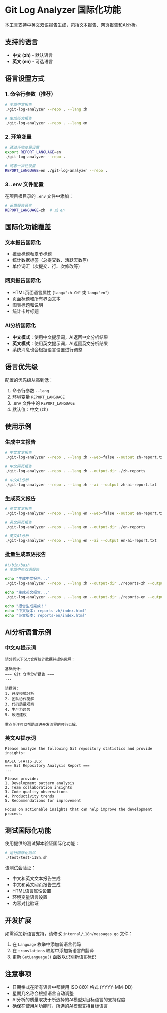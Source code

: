 # Git Log Analyzer 国际化功能

本工具支持中英文双语报告生成，包括文本报告、网页报告和AI分析。

## 支持的语言

- **中文 (zh)** - 默认语言
- **英文 (en)** - 可选语言

## 语言设置方式

### 1. 命令行参数（推荐）

```bash
# 生成中文报告
./git-log-analyzer --repo . --lang zh

# 生成英文报告
./git-log-analyzer --repo . --lang en
```

### 2. 环境变量

```bash
# 通过环境变量设置
export REPORT_LANGUAGE=en
./git-log-analyzer --repo .

# 或者一次性设置
REPORT_LANGUAGE=en ./git-log-analyzer --repo .
```

### 3. .env 文件配置

在项目根目录的 `.env` 文件中添加：

```bash
# 设置报告语言
REPORT_LANGUAGE=zh  # 或 en
```

## 国际化功能覆盖

### 文本报告国际化
- 报告标题和章节标题
- 统计数据标签（总提交数、活跃天数等）
- 单位词汇（次提交、行、次修改等）

### 网页报告国际化
- HTML页面语言属性 (`lang="zh-CN"` 或 `lang="en"`)
- 页面标题和所有界面文本
- 图表标题和说明
- 统计卡片标题

### AI分析国际化
- **中文模式**：使用中文提示词，AI返回中文分析结果
- **英文模式**：使用英文提示词，AI返回英文分析结果
- 系统消息也会根据语言设置进行调整

## 语言优先级

配置的优先级从高到低：
1. 命令行参数 `--lang`
2. 环境变量 `REPORT_LANGUAGE`
3. .env 文件中的 `REPORT_LANGUAGE`
4. 默认值：中文 (zh)

## 使用示例

### 生成中文报告
```bash
# 中文文本报告
./git-log-analyzer --repo . --lang zh --web=false --output zh-report.txt

# 中文网页报告
./git-log-analyzer --repo . --lang zh --output-dir ./zh-reports

# 中文AI分析
./git-log-analyzer --repo . --lang zh --ai --output zh-ai-report.txt
```

### 生成英文报告
```bash
# 英文文本报告
./git-log-analyzer --repo . --lang en --web=false --output en-report.txt

# 英文网页报告
./git-log-analyzer --repo . --lang en --output-dir ./en-reports

# 英文AI分析
./git-log-analyzer --repo . --lang en --ai --output en-ai-report.txt
```

### 批量生成双语报告
```bash
#!/bin/bash
# 生成中英双语报告

echo "生成中文报告..."
./git-log-analyzer --repo . --lang zh --output-dir ./reports-zh --output zh-report.txt

echo "生成英文报告..."
./git-log-analyzer --repo . --lang en --output-dir ./reports-en --output en-report.txt

echo "报告生成完成！"
echo "中文版本: reports-zh/index.html"
echo "英文版本: reports-en/index.html"
```

## AI分析语言示例

### 中文AI提示词
```
请分析以下Git仓库统计数据并提供见解：

基础统计:
=== Git 仓库分析报告 ===
...

请提供:
1. 开发模式分析
2. 团队协作见解
3. 代码质量观察
4. 生产力趋势
5. 改进建议

重点关注可以帮助改进开发流程的可行见解。
```

### 英文AI提示词
```
Please analyze the following Git repository statistics and provide insights:

BASIC STATISTICS:
=== Git Repository Analysis Report ===
...

Please provide:
1. Development pattern analysis
2. Team collaboration insights
3. Code quality observations
4. Productivity trends
5. Recommendations for improvement

Focus on actionable insights that can help improve the development process.
```

## 测试国际化功能

使用提供的测试脚本验证国际化功能：

```bash
# 运行国际化测试
./test/test-i18n.sh
```

该测试会验证：
- 中文和英文文本报告生成
- 中文和英文网页报告生成
- HTML语言属性设置
- 环境变量语言设置
- 内容对比验证

## 开发扩展

如需添加新语言支持，请修改 `internal/i18n/messages.go` 文件：

1. 在 `Language` 枚举中添加新语言代码
2. 在 `translations` 映射中添加新语言的翻译
3. 更新 `GetLanguage()` 函数以识别新语言标识

## 注意事项

- 日期格式在所有语言中都使用 ISO 8601 格式 (YYYY-MM-DD)
- 星期几名称会根据语言自动调整
- AI分析的质量取决于所选择的AI模型对目标语言的支持程度
- 确保在使用AI功能时，所选的AI模型支持目标语言
